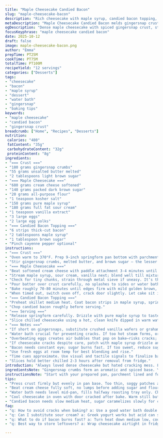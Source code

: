 ```yaml
---
title: "Maple Cheesecake Candied Bacon"
slug: "maple-cheesecake-bacon"
description: "Rich cheesecake with maple syrup, candied bacon topping, and a spiced gingersnap crust. Uses water bath baking for crack-free texture. Cream cheese beaten thoroughly, eggs added slowly. Crust baked briefly before filling. Candied bacon adds smoky sweetness. Chill overnight for best slice. Practical tips for substitutions and troubleshooting cracks included."
metaDescription: "Maple Cheesecake Candied Bacon melds gingersnap crust, silky maple sour cream filling, smoky sweet bacon topping. Water bath bake stops cracks, chills overnight."
ogDescription: "Dense maple cheesecake with spiced gingersnap crust, sticky candied bacon, and careful water bath bake—creamy texture, crack reduction, bold sweet-salty hits."
focusKeyphrase: "maple cheesecake candied bacon"
date: 2025-10-12
draft: false
image: maple-cheesecake-bacon.png
author: "Emma"
prepTime: PT25M
cookTime: PT75M
totalTime: PT100M
recipeYield: "12 servings"
categories: ["Desserts"]
tags:
- "cheesecake"
- "bacon"
- "maple syrup"
- "dessert"
- "water bath"
- "gingersnap"
- "baking tips"
keywords:
- "maple cheesecake"
- "candied bacon"
- "gingersnap crust"
breadcrumb: ["Home", "Recipes", "Desserts"]
nutrition: 
 calories: "480"
 fatContent: "35g"
 carbohydrateContent: "32g"
 proteinContent: "8g"
ingredients:
- "=== Crust ==="
- "180 grams gingersnap crumbs"
- "55 grams unsalted butter melted"
- "2 tablespoons light brown sugar"
- "=== Maple Cheesecake ==="
- "680 grams cream cheese softened"
- "140 grams packed dark brown sugar"
- "20 grams all-purpose flour"
- "1 teaspoon kosher salt"
- "150 grams pure maple syrup"
- "180 grams full fat sour cream"
- "1 teaspoon vanilla extract"
- "3 large eggs"
- "2 large egg yolks"
- "=== Candied Bacon Topping ==="
- "6 strips thick-cut bacon"
- "2 tablespoons maple syrup"
- "1 tablespoon brown sugar"
- "Pinch cayenne pepper optional"
instructions:
- "=== Crust ==="
- "Oven warm to 370°F. Prep 9-inch springform pan bottom with parchment. Grease sides with vegetable shortening or line with parchment. Wrap bottom twice in foil. Avoid water bath leaks."
- "Stir gingersnap crumbs, melted butter, and brown sugar – the lesser sugar keeps crust balanced. Press firmly on pan base—uniform layer crucial for even bake. Bake about 9 minutes; look for slightly darkened edges and scent awakening. Set crust aside. Drop oven to 345°F while crust cools."
- "=== Maple Cheesecake ==="
- "Beat softened cream cheese with paddle attachment 3-4 minutes until creamy, no lumps. Patience here saves blending errors later. Add dark brown sugar, flour, salt; mix until homogenous."
- "Stream maple syrup, sour cream, vanilla next; blend well till mixture glistens but holds shape when lifted. Eggs and egg yolks go in one by one. Scrape bowl sides, blend each thoroughly to avoid curds."
- "Check for tiny chunks, strain through metal sieve if uneasy. It’s the secret to silky texture."
- "Pour batter over crust carefully, no splashes to sides or water bath could seep in. Set pan inside deep roasting tray. Fill tray halfway with hot tap water, keep water level checked during bake."
- "Bake roughly 70-80 minutes until edges firm with mild golden brown, center jiggles like set jelly—not liquid but not stiff either. If edges brown too quick, tent foil without touching surface. Listen for soft cracking sounds, watch slight puffing–both normal."
- "When timed out, switch oven off, crack door slightly. Let cake sit in warmth for 1 hour to avoid sudden shrinkage and cracking. Then fridge chill minimum 14 hours or overnight for slices to firm well."
- "=== Candied Bacon Topping ==="
- "Preheat skillet medium heat. Coat bacon strips in maple syrup, sprinkle sugar and cayenne if desired. Cook slowly, flipping often, until crispy edges develop and sugar glaze caramelizes, 10-12 minutes. Drain on paper towels cool completely."
- "Chop candied bacon roughly before serving."
- "=== Serving ==="
- "Release springform carefully. Drizzle with pure maple syrup to taste. Scatter bacon over top. The salty-sweet bacon contrasts decadent cheesecake, adding chew and crunch, a texture rollercoaster."
- "Slice chilled cheesecake using a hot, clean knife dipped in warm water between cuts to keep edges clean and neat."
- "=== Notes ==="
- "If short on gingersnaps, substitute crushed vanilla wafers or graham crackers. Butter replacement: clarified butter or neutral oil (less flavor, but workable). Sour cream swap with Greek yogurt; keep temp steady to prevent graininess."
- "Water bath crucial for preventing cracks. If too hot steam forms, or water seeps into pan, results suffer. Use double foil wrap method religiously. Don't open oven door before 60 minutes to stabilize temperature."
- "Overbeating eggs creates air bubbles that pop on bake—risks cracks; add eggs slowly instead."
- "If cheesecake cracks despite care, patch with maple syrup drizzle and bacon topping to mask."
- "Bacon needs constant eye; sugar burns fast. If too sweet, reduce sugar by half or omit cayenne."
- "Use fresh eggs at room temp for best blending and rise."
- "Time cues approximate. Use visual and tactile signals to finalize bake and cooling."
- "Slices hold better chilled 2-3 hours after removal from fridge."
introduction: "Always loved dense cheesecake but hated cracking mess. Found using water bath with sturdy foil wrap changed game. Maple syrup swirled in makes topping sticky-sweet, cozy autumn flavor. Throw candied bacon on and you get sweet meets savory fireworks. Gingersnap crust adds spice crunch, no dull base. Tried subbing vanilla wafers once, meh. Flavors not tight enough. Patience in mixing eggs matter; rushed batter means lumps or curds — wasted time and ingredients. The baking tempo is less about rigid minutes, more about jiggly center and gentle edges browning, signaling doneness. Cooling in open oven slow and firm after bake avoids sudden shrinkage and cracks — doing it wrong means ugly top. Overnight chill turns creamy slice into cuttable slabs, hold shape on plate perfectly."
ingredientsNote: "Gingersnap crumbs form an aromatic and spiced base. You can swap half for graham cracker crumbs if needed, but it dulls character. Use unsalted butter for controllable salt level, melted for direct moistening. Dark brown sugar adds molasses depth; white sugar feels flat here. Cream cheese should be softened thoroughly; cold lumps kill texture and risk blending issues. Maple syrup — pure grade preferred — is the flavor star; light can work but changes color and intensity. Sour cream keeps texture creamy but tang balanced; Greek yogurt okay in pinch but monitor baking time due to acidity. Eggs large and room temp, added slowly, keep batter uniform and rise even. Candied bacon topping adds smokiness and salt punch; adjust sugar and cayenne pepper to your sweet-spicy preference or omit cayenne entirely for milder taste."
instructionsNote: "Start with your prepared pan, parchment lined and foil-wrapped to keep water bath dry. Press crust with firm, even layer critical — too thin means soggy spots, too thick ruins balance. Bake until you smell gingersnap aroma and crust firms; don’t overbrown. Drop oven temp before cheesecake fill to avoid crust burning under long bake. Cream cheese whipping well indispensable — no lumps means even batter and better texture. Adding sugar, flour, and salt before wet ingredients disperses correctly without overmixing. Adding eggs one by one cuts curd risk. Strain batter if bits linger; patience needed here for texture. Pour smooth batter carefully over crust avoiding bubbling or splashing. Water bath ensures slow, even cooking prevents cracking but water level must be high enough and stable. Midway tent with foil if edges brown too fast, don’t rely solely on timer watch visual cues too. Cooling inside cracked oven opens gradually, traps moisture for gentle firming, stops sinking cracks — crucial. Chill thoroughly overnight for firm, sliceable cuts. Candied bacon—slow cooked with sugar—must brown but not burn; watch closely and drain well before topping. Serve with extra maple syrup drizzle for gloss and sweet finish. Always slice with hot knife wiped between slices to keep neat edges."
tips:
- "Press crust firmly but evenly in pan base. Too thin, soggy patches appear; too thick ruins bake balance. Bake until edges smell toasted and just darken. Drop oven temp for cheesecake fill—to stop burnt crust under long cook. Wrap pan bottom well, double foil, prevents water bath leaks. Moisture ruins crust texture—keep dry gasket."
- "Beat cream cheese fully soft, no lumps before adding sugar and flour. Mix brown sugar first with cream cheese, then add flour plus kosher salt—helps mix even, limits overwork. Pour wet ingredients slowly; maple syrup and sour cream add gloss and body. Eggs slow pour avoids curds, scrape bowl often to combine all."
- "Water bath needs level mid-pan, fills halfway roasting tray only. Check water once bake starts or steam and splash can warp crust or batter. Tent foil if edges brown fast but keep foil lifted—not touching cheesecake surface, prevents wet spots, cuts harsh lines. Watch for faint cracking sounds, tiny puff rise—signals baking progress, not faults."
- "Cool cheesecake in oven with door cracked after bake. Warm still but stable temp stops surface shrink, cracking. Leaving in open cooler fridge too soon causes cracks, sink marks. Chilling minimum 14 hours—overnight—makes slices firm sharply but keeps creamy feel inside. Slice chilled using knife warmed in hot water, cleaned between cuts, neat edges every time."
- "Candied bacon needs slow medium heat, sugar caramelizes slowly for crunch without bitter burnt. Flip often—watch edges crisping golden. Drain thoroughly on paper towels cool fully—sticky bacon cools hardens glazing. Add pinch cayenne for heat tuning or skip if too much sweet-spice conflict. Dice roughly before topping—scatter generously, contrast texture, smoky punch with sweetness."
faq:
- "q: How to avoid cracks when baking? a: Use a good water bath double wrapped foil. Oven cracked door cooldown after bake keeps surface stable. Don't open door early. Add eggs slowly—air bubbles burst cause cracks. Cooling slowly reduces shrink marks too."
- "q: Can I substitute sour cream? a: Greek yogurt works but acid can speed bake time—watch edges closely. Keep temp steady, avoid graininess. Butter swap with clarified butter or neutral oil okay; changes flavor pressure. Gingersnaps swap half with vanilla wafers dulls spice punch but still work."
- "q: What to do if bacon burns fast? a: Turn heat down medium low, cook slower. Sugar burns easily so watch closely, flip often stops hot spots. Remove early if edges crisp dark brown but not black. Sugar glaze thickens as cools so don't overcook. Drain on towels cool fully keeps crunch."
- "q: Best way to store leftovers? a: Wrap cheesecake airtight in fridge. Can freeze in slices on tray first then bag—thaw slow in fridge. Leftover bacon stored separately keeps crisp longer. Room temp short term okay but risk texture softening and oxidation."

---
```

